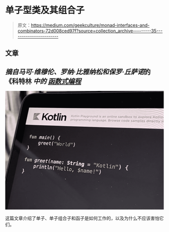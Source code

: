 # 单子型类及其组合子

> 原文：<https://medium.com/geekculture/monad-interfaces-and-combinators-72d008ced97f?source=collection_archive---------35----------------------->

## 文章

## *摘自马可·维穆伦、罗纳·比雅纳松和保罗·丘萨诺*的《科特林 *中的* [*函数式编程*](https://www.manning.com/books/functional-programming-in-kotlin?utm_source=medium&utm_medium=organic&utm_campaign=book_vermeulen_functional_08_16_19)

![](img/df200881bee02d81c08ec48bc507e9ca.png)

这篇文章介绍了单子、单子组合子和函子是如何工作的，以及为什么不应该害怕它们。